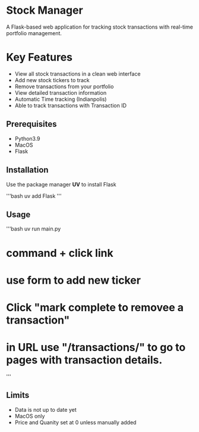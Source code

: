 # Stock Manager
A Flask-based web application for tracking stock transactions with real-time portfolio management.

# Key Features
- View all stock transactions in a clean web interface
- Add new stock tickers to track
- Remove transactions from your portfolio
- View detailed transaction information
- Automatic Time tracking (Indianpolis)
- Able to track transactions with Transaction ID

## Prerequisites
- Python3.9
- MacOS
- Flask

## Installation
Use the package manager **UV** to install Flask

'''bash
uv add Flask
'''
## Usage

'''bash
uv run main.py

# command + click link
# use form to add new ticker
# Click "mark complete to removee a transaction"
# in URL use "/transactions/<id>" to go to pages with transaction details.
'''

## Limits
- Data is not up to date yet
- MacOS only
- Price and Quanity set at 0 unless manually added



